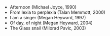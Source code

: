 
* Afternoon (Michael Joyce, 1990)
* From lexia to perplexia (Talan Memmott, 2000)
* I am a singer (Megan Heyward, 1997)
* Of day, of night (Megan Heyward, 2004)
* The Glass snail (Milorad Pavic, 2003)